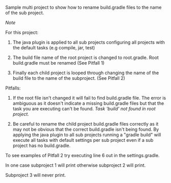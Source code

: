 Sample multi project to show how to rename build.gradle files to the name of the sub project.

*Note*

For this project: 

1. The java plugin is applied to all sub projects configuring all projects with the default tasks (e.g compile, jar, test)

2. The build file name of the root project is changed to root.gradle. Root build.gradle must be renamed (See Pitfall 1)

3. Finally each child project is looped through changing the name of the build file to the name of the subproject. (See Pitfall 2)

Pitfalls:

1. If the root file isn't changed it will fail to find build.gradle file. The error is ambiguous as it doesn't indicate a missing build.gradle files but that the task you are executing can't be found. *Task 'build' not found in root project.*

2. Be careful to rename the child project build.gradle files correctly as it may not be obvious that the correct build.gradle isn't being found. By applying the java plugin to all sub projects running a "gradle build" will execute all tasks with default settings per sub project even if a sub project has no build.gradle. 

To see examples of Pitfall 2 try executing line 6 out in the settings.gradle. 

In one case subproject 1 will print otherwise subproject 2 will print. 

Subproject 3 will never print.

